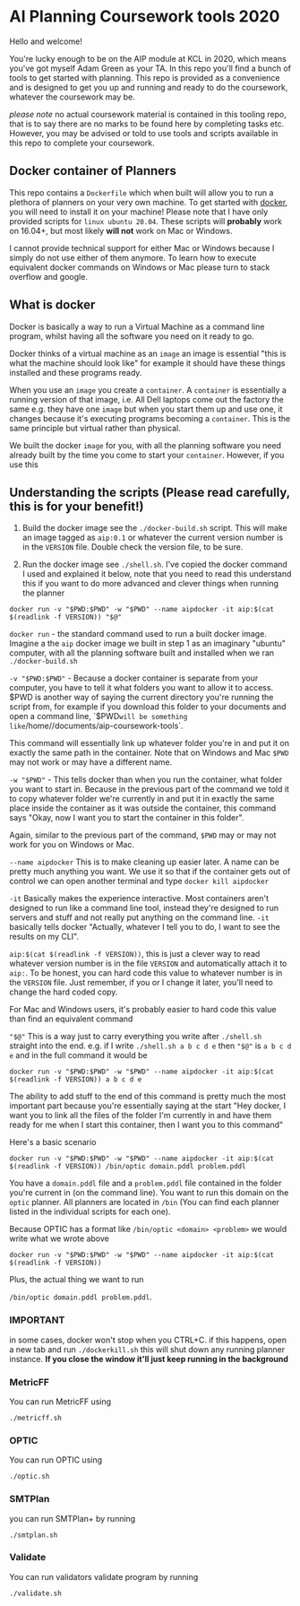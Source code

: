 # AI Planning Coursework tools 2020

Hello and welcome!

You're lucky enough to be on the AIP module at KCL in 2020, which means you've got myself Adam Green as your TA. In this repo you'll find a bunch of tools to get started with planning. This repo is provided as a convenience and is designed to get you up and running and ready to do the coursework, whatever the coursework may be.

*please note* no actual coursework material is contained in this tooling repo, that is to say there are no marks to be found here by completing tasks etc. However, you may be advised or told to use tools and scripts available in this repo to complete your coursework.

## Docker container of Planners

This repo contains a `Dockerfile` which when built will allow you to run a plethora of planners on your very own machine. To get started with [docker](https://www.docker.com/get-started), you will need to install it on your machine! Please note that I have only provided scripts for `linux ubuntu 20.04`. These scripts will **probably** work on 16.04+, but most likely **will not** work on Mac or Windows.

I cannot provide technical support for either Mac or Windows because I simply do not use either of them anymore. To learn how to execute equivalent docker commands on Windows or Mac please turn to stack overflow and google.

## What is docker

Docker is basically a way to run a Virtual Machine as a command line program, whilst having all the software you need on it ready to go. 

Docker thinks of a virtual machine as an `image` an image is essential "this is what the machine should look like" for example it should have these things installed and these programs ready.

When you use an `image` you create a `container`. A `container` is essentially a running version of that image, i.e. All Dell laptops come out the factory the same e.g. they have one `image` but when you start them up and use one, it changes because it's executing programs becoming a `container`. This is the same principle but virtual rather than physical.

We built the docker `image` for you, with all the planning software you need already built by the time you come to start your `container`. However, if you use this 

## Understanding the scripts (Please read carefully, this is for your benefit!)

1. Build the docker image see the `./docker-build.sh` script. This will make an image tagged as `aip:0.1` or whatever the current version number is in the `VERSION` file. Double check the version file, to be sure.

2. Run the docker image see `./shell.sh`. I've copied the docker command I used and explained it below, note that you need to read this understand this if you want to do more advanced and clever things when running the planner

`docker run -v "$PWD:$PWD" -w "$PWD" --name aipdocker -it aip:$(cat $(readlink -f VERSION)) "$@"`

`docker run` - the standard command used to run a built docker image. Imagine a the `aip` docker image we built in step 1 as an imaginary "ubuntu" computer, with all the planning software built and installed when we ran `./docker-build.sh`

`-v "$PWD:$PWD"` - Because a docker container is separate from your computer, you have to tell it what folders you want to allow it to access. $PWD is another way of saying the current directory you're running the script from, for example if you download this folder to your documents and open a command line, `$PWD` will be something like `/home/<your-name>/documents/aip-coursework-tools`. 

This command will essentially link up whatever folder you're in and put it on exactly the same path in the container. Note that on Windows and Mac `$PWD` may not work or may have a different name. 

`-w "$PWD"` - This tells docker than when you run the container, what folder you want to start in. Because in the previous part of the command we told it to copy whatever folder we're currently in and put it in exactly the same place inside the container as it was outside the container, this command says "Okay, now I want you to start the container in this folder". 

Again, similar to the previous part of the command, `$PWD` may or may not work for you on Windows or Mac.

`--name aipdocker` This is to make cleaning up easier later. A name can be pretty much anything you want. We use it so that if the container gets out of control we can open another terminal and type `docker kill aipdocker`

`-it` Basically makes the experience interactive. Most containers aren't designed to run like a command line tool, instead they're designed to run servers and stuff and not really put anything on the command line. `-it` basically tells docker "Actually, whatever I tell you to do, I want to see the results on my CLI".

`aip:$(cat $(readlink -f VERSION))`, this is just a clever way to read whatever version number is in the file `VERSION` and automatically attach it to `aip:`. To be honest, you can hard code this value to whatever number is in the `VERSION` file. Just remember, if you or I change it later, you'll need to change the hard coded copy.

For Mac and Windows users, it's probably easier to hard code this value than find an equivalent command

`"$@"` This is a way just to carry everything you write after `./shell.sh` straight into the end. e.g. if I write `./shell.sh a b c d e` then `"$@"` is `a b c d e` and in the full command it would be 

`docker run -v "$PWD:$PWD" -w "$PWD" --name aipdocker -it aip:$(cat $(readlink -f VERSION)) a b c d e`

The ability to add stuff to the end of this command is pretty much the most important part because you're essentially saying at the start "Hey docker, I want you to link all the files of the folder I'm currently in and have them ready for me when I start this container, then I want you to this command" 

Here's a basic scenario

`docker run -v "$PWD:$PWD" -w "$PWD" --name aipdocker -it aip:$(cat $(readlink -f VERSION)) /bin/optic domain.pddl problem.pddl`

You have a `domain.pddl` file and a `problem.pddl` file contained in the folder you're current in (on the command line). You want to run this domain on the `optic` planner. All planners are located in `/bin` (You can find each planner listed in the individual scripts for each one).

Because OPTIC has a format like `/bin/optic <domain> <problem>` we would write what we wrote above

`docker run -v "$PWD:$PWD" -w "$PWD" --name aipdocker -it aip:$(cat $(readlink -f VERSION))`

Plus, the actual thing we want to run

`/bin/optic domain.pddl problem.pddl`.

### IMPORTANT

in some cases, docker won't stop when you CTRL+C. if this happens, open a new tab and run `./dockerkill.sh` this will shut down any running planner instance. **If you close the window it'll just keep running in the background**

### MetricFF

You can run MetricFF using

`./metricff.sh`

### OPTIC

You can run OPTIC using

`./optic.sh`

### SMTPlan

you can run SMTPlan+ by running

`./smtplan.sh`

### Validate

You can run validators validate program by running

`./validate.sh`